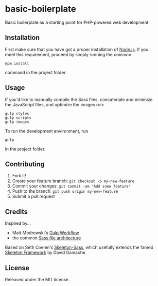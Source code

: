 # basic-boilerplate

Basic boilerplate as a starting point for PHP-powered web development

## Installation
First make sure that you have got a proper installation of [Node.js](https://nodejs.org). If you meet this requirement, proceed by simply running the common
```
npm install
```
command in the project folder.

## Usage
If you'd like to manually compile the Sass files, concatenate and minimize the JavaScript files, and optimize the images run: 
```
gulp styles
gulp scripts
gulp images
```
To run the development environment, run 
```
gulp
```
in the project folder.

## Contributing
1. Fork it!
2. Create your feature branch: `git checkout -b my-new-feature`
3. Commit your changes: `git commit -am 'Add some feature'`
4. Push to the branch: `git push origin my-new-feature`
5. Submit a pull request

## Credits
Inspired by…
- Matt Modrowski's [Gulp Workflow](http://mattmodrowski.com/blog/using-gulp-in-your-web-design-workflow/)
- the common [Sass file architecture](https://www.sitepoint.com/architecture-sass-project/)

Based on Seth Coelen's [Skeleton-Sass](https://github.com/WhatsNewSaes/Skeleton-Sass), which usefully extends the famed [Skeleton Framework](http://getskeleton.com/) by David Gamache.

## License
Released under the MIT license.